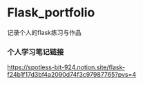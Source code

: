 # Flask_portfolio
记录个人的flask练习与作品

### 个人学习笔记链接
https://spotless-bit-924.notion.site/flask-f24b1f17d3bf4a2090d74f3c97987765?pvs=4
